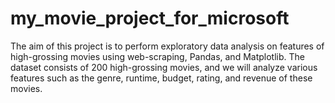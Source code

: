 
# my_movie_project_for_microsoft
The aim of this project is to perform exploratory data analysis on features of high-grossing movies using web-scraping, Pandas, and Matplotlib. The dataset consists of 200 high-grossing movies, and we will analyze various features such as the genre, runtime, budget, rating, and revenue of these movies.
